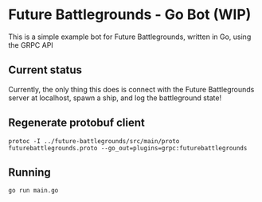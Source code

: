 # Future Battlegrounds - Go Bot (WIP)

This is a simple example bot for Future Battlegrounds, written in Go, using the GRPC API

## Current status

Currently, the only thing this does is connect with the Future Battlegrounds server at localhost, spawn a ship, and log the battleground state!

## Regenerate protobuf client

```
protoc -I ../future-battlegrounds/src/main/proto futurebattlegrounds.proto --go_out=plugins=grpc:futurebattlegrounds
```

## Running

```
go run main.go
```
